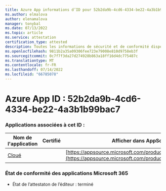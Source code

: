 ```yaml
---
title: Azure App informations d’ID pour 52b2da9b-4cd6-4334-be22-4a3b1b99bac7
ms.author: elmalova
author: elenamalova
manager: tonybal
ms.date: 07/13/2022
ms.topic: article
ms.service: attestation
certification_type: attested
description: Toutes les informations de sécurité et de conformité disponibles pour 52b2da9b-4cd6-4334-be22-4a3b1b99bac7.
ms.openlocfilehash: 9811b2a35a09306fee723e79008e810d9758eb3f
ms.sourcegitcommit: 0c7f7f3da27d274928b863a18ff16d4dc775487c
ms.translationtype: MT
ms.contentlocale: fr-FR
ms.lasthandoff: 07/14/2022
ms.locfileid: "66785078"
---
```

# <a name="azure-app-id-52b2da9b-4cd6-4334-be22-4a3b1b99bac7"></a>Azure App ID : 52b2da9b-4cd6-4334-be22-4a3b1b99bac7


### <a name="apps-associated-with-this-id"></a>Applications associées à cet ID :
| **Nom de l'application** | **Certifié** | **Afficher dans AppSource** |
|--------------|---------------|-----------------------|
| [Cloué](../forward/WA200003375.md) |  | [https://appsource.microsoft.com/product/office/WA200003375](https://appsource.microsoft.com/product/office/WA200003375) |

### <a name="microsoft-365-app-compliance-status"></a>État de conformité des applications Microsoft 365
- État de l’attestaton de l’éditeur : terminé
